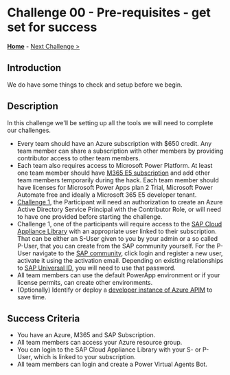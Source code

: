 # Challenge 00 - Pre-requisites - get set for success

**[Home](../README.md)** - [Next Challenge >](./Challenge-01.md)

## Introduction

We do have some things to check and setup before we begin.  

## Description

In this challenge we'll be setting up all the tools we will need to complete our challenges.

- Every team should have an Azure subscription with $650 credit. Any team member can share a subscription with other members by providing contributor access to other team members.
- Each team also requires access to Microsoft Power Platform. At least one team member should have [M365 E5 subscription](https://go.microsoft.com/fwlink/p/?LinkID=698279) and add other team members temporarily during the hack. Each team member should have licenses for Microsoft Power Apps plan 2 Trial, Microsoft Power Automate free and ideally a Microsoft 365 E5 developer tenant.
- [Challenge 1](./Challenge-01.md), the Participant will need an authorization to create an Azure Active Directory Service Principal with the Contributor Role, or will need to have one provided before starting the challenge. 
- Challenge 1, one of the participants will require access to the [SAP Cloud Appliance Library](https://cal.sap.com) with an appropriate user linked to their subscription. That can be either an S-User given to you by your admin or a so called P-User, that you can create from the SAP community yourself. For the P-User navigate to the [SAP community](https://community.sap.com/), click login and register a new user, activate it using the activation email. Depending on existing relationships to [SAP Universal ID](https://account.sap.com/core/create/landing), you will need to use that password.
- All team members can use the default PowerApp environment or if your license permits, can create other environments.
- (Optionally) Identify or deploy a [developer instance of Azure APIM](https://docs.microsoft.com/en-us/azure/api-management/get-started-create-service-instance) to save time.
    
## Success Criteria

- You have an Azure, M365 and SAP Subscription.
- All team members can access your Azure resource group.
- You can login to the SAP Cloud Appliance Library with your S- or P-User, which is linked to your subscription.
- All team members can login and create a Power Virtual Agents Bot. 
